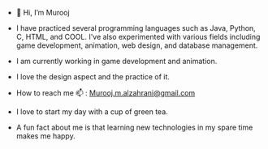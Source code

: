 - 👋 Hi, I’m Murooj
- I have practiced several programming languages such as Java, Python, C, HTML, and COOL. I've also experimented with various fields including game development, animation, web design, and database management.

- I am currently working in game development and animation.

- I love the design aspect and the practice of it.

- How to reach me 📫 :
Murooj.m.alzahrani@gmail.com

- I love to start my day with a cup of green tea.

- A fun fact about me is that learning new technologies in my spare time makes me happy.
